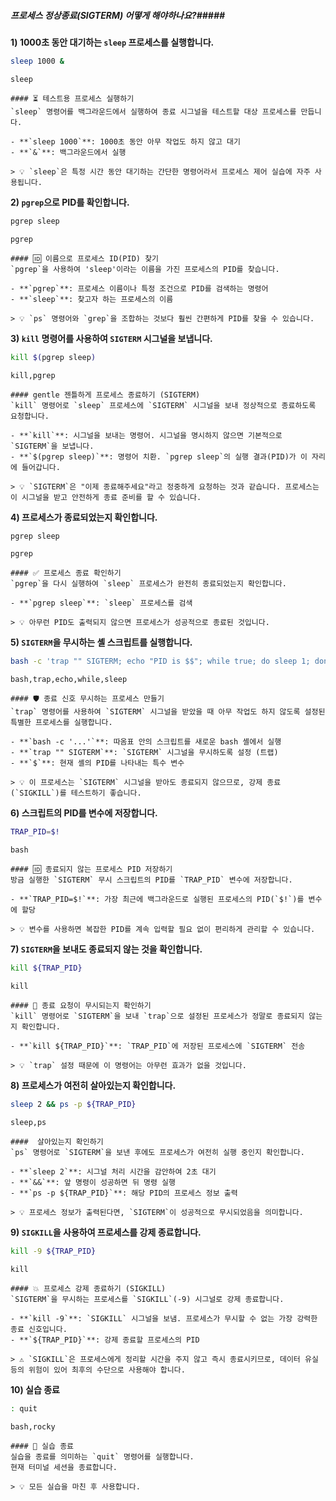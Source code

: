 ##### 프로세스 정상종료(SIGTERM) 어떻게 해야하나요?#####

**1) 1000초 동안 대기하는 `sleep` 프로세스를 실행합니다.**
```bash
sleep 1000 &
```
```tech
sleep
```
```desc
#### ⏳ 테스트용 프로세스 실행하기
`sleep` 명령어를 백그라운드에서 실행하여 종료 시그널을 테스트할 대상 프로세스를 만듭니다.

- **`sleep 1000`**: 1000초 동안 아무 작업도 하지 않고 대기
- **`&`**: 백그라운드에서 실행

> 💡 `sleep`은 특정 시간 동안 대기하는 간단한 명령어라서 프로세스 제어 실습에 자주 사용됩니다.
```

**2) `pgrep`으로 PID를 확인합니다.**
```bash
pgrep sleep
```
```tech
pgrep
```
```desc
#### 🆔 이름으로 프로세스 ID(PID) 찾기
`pgrep`을 사용하여 'sleep'이라는 이름을 가진 프로세스의 PID를 찾습니다.

- **`pgrep`**: 프로세스 이름이나 특정 조건으로 PID를 검색하는 명령어
- **`sleep`**: 찾고자 하는 프로세스의 이름

> 💡 `ps` 명령어와 `grep`을 조합하는 것보다 훨씬 간편하게 PID를 찾을 수 있습니다.
```

**3) `kill` 명령어를 사용하여 `SIGTERM` 시그널을 보냅니다.**
```bash
kill $(pgrep sleep)
```
```tech
kill,pgrep
```
```desc
#### gentle 젠틀하게 프로세스 종료하기 (SIGTERM)
`kill` 명령어로 `sleep` 프로세스에 `SIGTERM` 시그널을 보내 정상적으로 종료하도록 요청합니다.

- **`kill`**: 시그널을 보내는 명령어. 시그널을 명시하지 않으면 기본적으로 `SIGTERM`을 보냅니다.
- **`$(pgrep sleep)`**: 명령어 치환. `pgrep sleep`의 실행 결과(PID)가 이 자리에 들어갑니다.

> 💡 `SIGTERM`은 "이제 종료해주세요"라고 정중하게 요청하는 것과 같습니다. 프로세스는 이 시그널을 받고 안전하게 종료 준비를 할 수 있습니다.
```

**4) 프로세스가 종료되었는지 확인합니다.**
```bash
pgrep sleep
```
```tech
pgrep
```
```desc
#### ✅ 프로세스 종료 확인하기
`pgrep`을 다시 실행하여 `sleep` 프로세스가 완전히 종료되었는지 확인합니다.

- **`pgrep sleep`**: `sleep` 프로세스를 검색

> 💡 아무런 PID도 출력되지 않으면 프로세스가 성공적으로 종료된 것입니다.
```

**5) `SIGTERM`을 무시하는 셸 스크립트를 실행합니다.**
```bash
bash -c 'trap "" SIGTERM; echo "PID is $$"; while true; do sleep 1; done' &
```
```tech
bash,trap,echo,while,sleep
```
```desc
#### 🛡️ 종료 신호 무시하는 프로세스 만들기
`trap` 명령어를 사용하여 `SIGTERM` 시그널을 받았을 때 아무 작업도 하지 않도록 설정된 특별한 프로세스를 실행합니다.

- **`bash -c '...'`**: 따옴표 안의 스크립트를 새로운 bash 셸에서 실행
- **`trap "" SIGTERM`**: `SIGTERM` 시그널을 무시하도록 설정 (트랩)
- **`$`**: 현재 셸의 PID를 나타내는 특수 변수

> 💡 이 프로세스는 `SIGTERM` 시그널을 받아도 종료되지 않으므로, 강제 종료(`SIGKILL`)를 테스트하기 좋습니다.
```

**6) 스크립트의 PID를 변수에 저장합니다.**
```bash
TRAP_PID=$!
```
```tech
bash
```
```desc
#### 🆔 종료되지 않는 프로세스 PID 저장하기
방금 실행한 `SIGTERM` 무시 스크립트의 PID를 `TRAP_PID` 변수에 저장합니다.

- **`TRAP_PID=$!`**: 가장 최근에 백그라운드로 실행된 프로세스의 PID(`$!`)를 변수에 할당

> 💡 변수를 사용하면 복잡한 PID를 계속 입력할 필요 없이 편리하게 관리할 수 있습니다.
```

**7) `SIGTERM`을 보내도 종료되지 않는 것을 확인합니다.**
```bash
kill ${TRAP_PID}
```
```tech
kill
```
```desc
#### 🚫 종료 요청이 무시되는지 확인하기
`kill` 명령어로 `SIGTERM`을 보내 `trap`으로 설정된 프로세스가 정말로 종료되지 않는지 확인합니다.

- **`kill ${TRAP_PID}`**: `TRAP_PID`에 저장된 프로세스에 `SIGTERM` 전송

> 💡 `trap` 설정 때문에 이 명령어는 아무런 효과가 없을 것입니다.
```

**8) 프로세스가 여전히 살아있는지 확인합니다.**
```bash
sleep 2 && ps -p ${TRAP_PID}
```
```tech
sleep,ps
```
```desc
####  살아있는지 확인하기
`ps` 명령어로 `SIGTERM`을 보낸 후에도 프로세스가 여전히 실행 중인지 확인합니다.

- **`sleep 2`**: 시그널 처리 시간을 감안하여 2초 대기
- **`&&`**: 앞 명령이 성공하면 뒤 명령 실행
- **`ps -p ${TRAP_PID}`**: 해당 PID의 프로세스 정보 출력

> 💡 프로세스 정보가 출력된다면, `SIGTERM`이 성공적으로 무시되었음을 의미합니다.
```

**9) `SIGKILL`을 사용하여 프로세스를 강제 종료합니다.**
```bash
kill -9 ${TRAP_PID}
```
```tech
kill
```
```desc
#### 💥 프로세스 강제 종료하기 (SIGKILL)
`SIGTERM`을 무시하는 프로세스를 `SIGKILL`(-9) 시그널로 강제 종료합니다.

- **`kill -9`**: `SIGKILL` 시그널을 보냄. 프로세스가 무시할 수 없는 가장 강력한 종료 신호입니다.
- **`${TRAP_PID}`**: 강제 종료할 프로세스의 PID

> ⚠️ `SIGKILL`은 프로세스에게 정리할 시간을 주지 않고 즉시 종료시키므로, 데이터 유실 등의 위험이 있어 최후의 수단으로 사용해야 합니다.
```

**10) 실습 종료**

```bash
: quit
```

```tech
bash,rocky
```

```desc
#### 👋 실습 종료
실습을 종료를 의미하는 `quit` 명령어를 실행합니다.
현재 터미널 세션을 종료합니다.

> 💡 모든 실습을 마친 후 사용합니다.
```